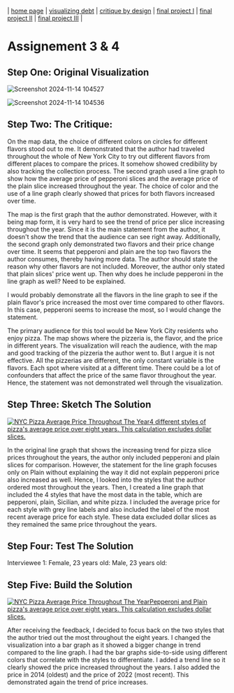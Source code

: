 | [home page](https://ichien0912.github.io/Portfolio/) |  [visualizing debt](visualizing-government-debt) | [critique by design](critique-by-design) | [final project I](final-project-part-one) | [final project II](final-project-part-two) | [final project III](final-project-part-three) |

# Assignement 3 & 4
## Step One: Original Visualization

![Screenshot 2024-11-14 104527](https://github.com/user-attachments/assets/3fd0afbc-8f80-4759-9968-5cf2783db421)

![Screenshot 2024-11-14 104536](https://github.com/user-attachments/assets/4afe3939-104f-4962-b92a-8f8b357cc7ee)

## Step Two: The Critique:
On the map data, the choice of different colors on circles for different flavors stood out to me. It demonstrated that the author had traveled throughout the whole of New York City to try out different flavors from different places to compare the prices. It somehow showed credibility by also tracking the collection process. The second graph used a line graph to show how the average price of pepperoni slices and the average price of the plain slice increased throughout the year. The choice of color and the use of a line graph clearly showed that prices for both flavors increased over time. 

The map is the first graph that the author demonstrated. However, with it being map form, it is very hard to see the trend of price per slice increasing throughout the year. Since it is the main statement from the author, it doesn't show the trend that the audience can see right away. Additionally, the second graph only demonstrated two flavors and their price change over time. It seems that pepperoni and plain are the top two flavors the author consumes, thereby having more data. The author should state the reason why other flavors are not included. Moreover, the author only stated that plain slices' price went up. Then why does he include pepperoni in the line graph as well? Need to be explained.

I would probably demonstrate all the flavors in the line graph to see if the plain flavor's price increased the most over time compared to other flavors. In this case, pepperoni seems to increase the most, so I would change the statement. 

The primary audience for this tool would be New York City residents who enjoy pizza. The map shows where the pizzeria is, the flavor, and the price in different years. The visualization will reach the audience, with the map and good tracking of the pizzeria the author went to. But I argue it is not effective. All the pizzerias are different, the only constant variable is the flavors. Each spot where visited at a different time. There could be a lot of confounders that affect the price of the same flavor throughout the year. Hence, the statement was not demonstrated well through the visualization.  

## Step Three: Sketch The Solution
<div class='tableauPlaceholder' id='viz1731610894321' style='position: relative'><noscript><a href='#'><img alt='NYC Pizza Average Price Throughout The Year4 different styles of pizza&#39;s average price over eight years. This calculation excludes dollar slices. ' src='https:&#47;&#47;public.tableau.com&#47;static&#47;images&#47;ny&#47;nycpizza_17313701284600&#47;Sheet2&#47;1_rss.png' style='border: none' /></a></noscript><object class='tableauViz'  style='display:none;'><param name='host_url' value='https%3A%2F%2Fpublic.tableau.com%2F' /> <param name='embed_code_version' value='3' /> <param name='site_root' value='' /><param name='name' value='nycpizza_17313701284600&#47;Sheet2' /><param name='tabs' value='no' /><param name='toolbar' value='yes' /><param name='static_image' value='https:&#47;&#47;public.tableau.com&#47;static&#47;images&#47;ny&#47;nycpizza_17313701284600&#47;Sheet2&#47;1.png' /> <param name='animate_transition' value='yes' /><param name='display_static_image' value='yes' /><param name='display_spinner' value='yes' /><param name='display_overlay' value='yes' /><param name='display_count' value='yes' /><param name='language' value='en-US' /><param name='filter' value='publish=yes' /></object></div>                
<script type='text/javascript'>                    
  var divElement = document.getElementById('viz1731610894321');                    
  var vizElement = divElement.getElementsByTagName('object')[0];                    vizElement.style.width='100%';vizElement.style.height=(divElement.offsetWidth*0.75)+'px';                    
  var scriptElement = document.createElement('script');                    
  scriptElement.src = 'https://public.tableau.com/javascripts/api/viz_v1.js';                    vizElement.parentNode.insertBefore(scriptElement, vizElement);                
</script>

In the original line graph that shows the increasing trend for pizza slice prices throughout the years, the author only included pepperoni and plain slices for comparison. However, the statement for the line graph focuses only on Plain without explaining the way it did not explain pepperoni price also increased as well. Hence, I looked into the styles that the author ordered most throughout the years. Then, I created a line graph that included the 4 styles that have the most data in the table, which are pepperoni, plain, Sicilian, and white pizza. I included the average price for each style with grey line labels and also included the label of the most recent average price for each style. These data excluded dollar slices as they remained the same price throughout the years. 

## Step Four: Test The Solution
Interviewee 1: 
Female, 23 years old: 
Male, 23 years old: 

## Step Five: Build the Solution
<div class='tableauPlaceholder' id='viz1731617412641' style='position: relative'><noscript><a href='#'><img alt='NYC Pizza Average Price Throughout The YearPepperoni and Plain pizza&#39;s average price over eight years. This calculation excludes dollar slices. ' src='https:&#47;&#47;public.tableau.com&#47;static&#47;images&#47;ny&#47;nycpizzaedited&#47;Sheet1&#47;1_rss.png' style='border: none' /></a></noscript><object class='tableauViz'  style='display:none;'><param name='host_url' value='https%3A%2F%2Fpublic.tableau.com%2F' /> <param name='embed_code_version' value='3' /> <param name='site_root' value='' /><param name='name' value='nycpizzaedited&#47;Sheet1' /><param name='tabs' value='no' /><param name='toolbar' value='yes' /><param name='static_image' value='https:&#47;&#47;public.tableau.com&#47;static&#47;images&#47;ny&#47;nycpizzaedited&#47;Sheet1&#47;1.png' /> <param name='animate_transition' value='yes' /><param name='display_static_image' value='yes' /><param name='display_spinner' value='yes' /><param name='display_overlay' value='yes' /><param name='display_count' value='yes' /><param name='language' value='en-US' /><param name='filter' value='publish=yes' /></object></div>                
<script type='text/javascript'>                    
  var divElement = document.getElementById('viz1731617412641');                    
  var vizElement = divElement.getElementsByTagName('object')[0];                    vizElement.style.width='100%';vizElement.style.height=(divElement.offsetWidth*0.75)+'px';                    
  var scriptElement = document.createElement('script');                    
  scriptElement.src = 'https://public.tableau.com/javascripts/api/viz_v1.js';                    vizElement.parentNode.insertBefore(scriptElement, vizElement);                
</script>

After receiving the feedback, I decided to focus back on the two styles that the author tried out the most throughout the eight years. I changed the visualization into a bar graph as it showed a bigger change in trend compared to the line graph. I had the bar graphs side-to-side using different colors that correlate with the styles to differentiate. I added a trend line so it clearly showed the price increased throughout the years. I also added the price in 2014 (oldest) and the price of 2022 (most recent). This demonstrated again the trend of price increases. 
